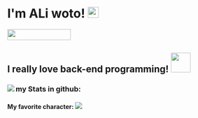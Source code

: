 
<h1> I'm ALi woto!
  <img src="https://raw.githubusercontent.com/MartinHeinz/MartinHeinz/master/wave.gif" width="25px">
</h1>
<img align="botom" src="https://gpvc.arturio.dev/aliwoto" width="145px" height="25">

</hr>
<h2>
  <h2>
    I really love back-end programming!
    <img src="https://raw.githubusercontent.com/innng/innng/master/assets/kyubey.gif" width="45px">
   </h2>
</h2>
<h3>
  my Stats in github:
  <img align="left" src="https://github-readme-stats.vercel.app/api?username=aliwoto&show_icons=true&&theme=tokyonight" />
</h3>
<h4>
  My favorite character: 
  <img id="Artoria_Pendoragon" align="bottom" src="https://raw.githubusercontent.com/ALiwoto/ALiwoto/main/fsn146.JPG"/>
</h4>
<!-- kyubey: https://raw.githubusercontent.com/innng/innng/master/assets/kyubey.gif -->

